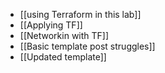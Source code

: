 - [[using Terraform in this lab]]
- [[Applying  TF]]
- [[Networkin with TF]]
- [[Basic template post struggles]]
- [[Updated template]]